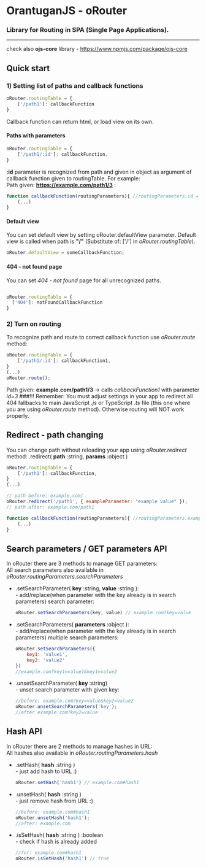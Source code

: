 # OrantuganJS - oRouter
### Library for Routing in SPA (Single Page Applications).

---
check also **ojs-core** library - https://www.npmjs.com/package/ojs-core
## Quick start
### 1) Setting list of paths and callback functions
```js
oRouter.routingTable = {
    ['/path1']: callbackFunction
}
```
Callback function can return html, or load view on its own.
#### Paths with parameters
```js
oRouter.routingTable = {
    ['/path1/:id']: callbackFunction,
}
```
**:id** parameter is recognized from path and given in object as argument of callback function given to routingTable.
For example: <br/>
Path given: **https://example.com/path1/3** :
```js
function callbackFunction(routingParameters){ //routingParameters.id = 3
    (...)
}
```
#### Default view
You can set default view by setting oRouter.defaultView parameter. 
Default view is called when path is **"/"** (Substitute of: ['/'] in *oRouter.routingTable*).
```js
oRouter.defaultView = someCallbackFunction;
```
#### 404 - not found page
You can set *404 - not found* page for all unrecognized paths.
```js

oRouter.routingTable = {
  ['404']: notFoundCallbackFunction
}
```
### 2) Turn on routing
To recognize path and route to correct callback function use *oRouter.route* method:
```js
oRouter.routingTable = {
    ['/path1/:id']: callbackFunction1,
}
(...)
oRouter.route();
```
Path given: **example.com/path1/3** -> calls *callbackFunction1* with parameter *id=3* 
###!!! Remember:
You must adjust settings in your app to redirect all 404 fallbacks to main JavaScript *.js* or TypeScript *.ts* file (this one where you are using *oRouter.route* method).
Otherwise routing will NOT work properly.

## Redirect - path changing
You can change path without reloading your app using *oRouter.redirect* method:
.redirect( **path** :string, **params** :object )
```js
oRouter.routingTable = {
    ['/path1']: callbackFunction,
}
(...)

// path before: example.com/
oRouter.redirect('/path1', { exampleParameter: "example value" });
// path after: example.com/path1
```
```js
function callbackFunction(routingParameters){ //routingParameters.exampleParameter = "example value"
    (...)
}
```


## Search parameters / GET parameters API
In oRouter there are 3 methods to manage GET parameters: <br/>
All search parameters also available in *oRouter.routingParameters.searchParameters*
- .setSearchParameter( **key** :string, **value** :string ):
  <br/>&#9;- add/replace(when parameter with the key already is in search parameters) search parameter:
    ```js
    oRouter.setSearchParameters(key, value) // example.com?key=value
    ```
  
- .setSearchParameters( **parameters** :object ): 
  <br/>&#9;- add/replace(when parameter with the key already is in search parameters) multiple search parameters:
    ```js
    oRouter.setSearchParameters({
        key1: 'value1',
        key2: 'value2'    
    }) 
  //example.com?key1=value1&key1=value2
    ```
- .unsetSearchParameter( **key** :string)
  <br/>&#9;- unset search parameter with given key:
  ```js
  //before: example.com?key=value&key2=value2
  oRouter.unsetSearchParameters('key');
  //after example.com?key2=value 
    ```
## Hash API
In oRouter there are 2 methods to manage hashes in URL: <br/>
All hashes also available in *oRouter.routingParameters.hash*
- .setHash( **hash** :string )
  <br/>&#9;- just add hash to URL :)
    ```js
    oRouter.setHash('hash1') // example.com#hash1
    ```
- .unsetHash( **hash** :string )
  <br/>&#9;- just remove hash from URL :)
    ```js
    //before: example.com#hash1
    oRouter.unsetHash('hash1');
  //after: example.com
    ```
- .isSetHash( **hash** :string ) :boolean
  <br/>&#9;- check if hash is already added
    ```js
    //for: example.com#hash1
    oRouter.isSetHash('hash1') // true
    ```
